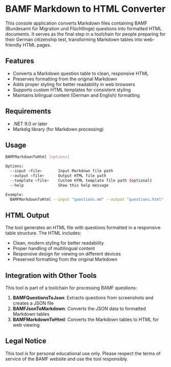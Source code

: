 # BAMF Markdown to HTML Converter

This console application converts Markdown files containing BAMF (Bundesamt für Migration und Flüchtlinge) questions into formatted HTML documents. It serves as the final step in a toolchain for people preparing for their German citizenship test, transforming Markdown tables into web-friendly HTML pages.

## Features

- Converts a Markdown question table to clean, responsive HTML
- Preserves formatting from the original Markdown
- Adds proper styling for better readability in web browsers
- Supports custom HTML templates for consistent styling
- Maintains bilingual content (German and English) formatting

## Requirements

- .NET 9.0 or later
- Markdig library (for Markdown processing)

## Usage

```bash
BAMFMarkdownToHtml [options]

Options:
  --input <file>       Input Markdown file path
  --output <file>      Output HTML file path
  --template <file>    Custom HTML template file path (optional)
  --help               Show this help message

Example:
  BAMFMarkdownToHtml --input "questions.md" --output "questions.html"
```

## HTML Output

The tool generates an HTML file with questions formatted in a responsive table structure. The HTML includes:

- Clean, modern styling for better readability
- Proper handling of multilingual content
- Responsive design for viewing on different devices
- Preserved formatting from the original Markdown

## Integration with Other Tools

This tool is part of a toolchain for processing BAMF questions:

1. **BAMFQuestionsToJson**: Extracts questions from screenshots and creates a JSON file
2. **BAMFJsonToMarkdown**: Converts the JSON data to formatted Markdown tables
3. **BAMFMarkdownToHtml**: Converts the Markdown tables to HTML for web viewing

## Legal Notice

This tool is for personal educational use only. Please respect the terms of service of the BAMF website and use the tool responsibly.
